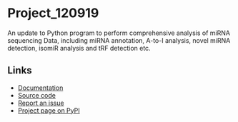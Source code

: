 # Project_120919

An update to Python program to perform comprehensive analysis of miRNA sequencing Data, including miRNA annotation, A-to-I analysis, novel miRNA detection, isomiR analysis and tRF detection etc.

Links
-----

* [Documentation](<https://blank.readthedocs.io/>)
* [Source code](<https://github.com/mhalushka/mirge/>)
* [Report an issue](<https://github.com/mhalushka/mirge/issues>)
* [Project page on PyPI](<https://pypi.python.org/pypi/mirge/>)
